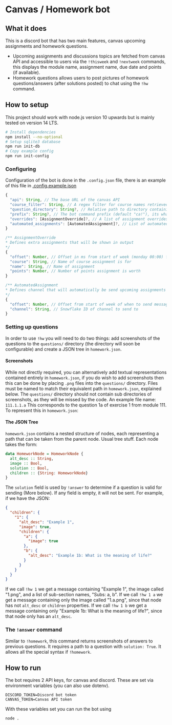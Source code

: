 # Canvas / Homework bot

## What it does
This is a discord bot that has two main features, canvas upcoming assignments and homework questions.
- Upcoming assignments and discussions topics are fetched from canvas API and accessible to users via the `!thisweek` and `!nextweek` commands, this displays the module name, assignment name, due date and points (if available).
- Homework questions allows users to post pictures of homework questions/answers (after solutions posted) to chat using the `!hw` command.

## How to setup
This project should work with node.js version 10 upwards but is mainly tested on version 14 LTS.

```bash
# Install dependencies
npm install --no-optional
# Setup sqlite3 database
npm run init-db
# Copy example config
npm run init-config
```

### Configuring
Configuration of the bot is done in the `.config.json` file, there is an example of this file in [.config.example.json](./.config.example.json)
```javascript
{
  "api": String, // The base URL of the canvas API
  "course_filter": String, // A regex filter for course names retrieved from /courses
  "question_directory": String?, // Relative path to directory containing questions
  "prefix": String?, // The bot command prefix (default "ca!"), its what is put before commands e.g. "ca!help"
  "overrides": [AssignmentOverride]?, // A list of assignment overrides
  "automated_assignments": [AutomatedAssignment]?, // List of automated assignment channels
}
```
```javascript
/** AssignmentOverride
* Defines extra assignments that will be shown in output
*/
{
  "offset": Number, // Offset in ms from start of week (monday 00:00) for when assignment is due (ms)
  "course": String, // Name of course assignment is for
  "name": String, // Name of assignment
  "points": Number, // Number of points assignment is worth
}
```
```javascript
/** AutomatedAssignment
* Defines channel that will automatically be send upcoming assignments
*/
{
  "offset": Number, // Offset from start of week of when to send message (ms)
  "channel": String, // Snowflake ID of channel to send to
}
```

### Setting up questions
In order to use `!hw` you will need to do two things: add screenshots of the questions to the `questions/` directory (the directory will soon be configurable) and create a JSON tree in `homework.json`.

#### Screenshots
While not directly required, you can alternatively add textual representations contained entirely in `homework.json`, if you do wish to add screenshots then this can be done by placing `.png` files into the `questions/` directory. Files must be named to match their equivalent path in `homework.json`, explained below. The `questions/` directory should not contain sub directories of screenshots, as they will be missed by the code. An example file name:
`111.1.1.a`
This corresponds to the question 1a of exercise 1 from module 111. To represent this in `homework.json`:

#### The JSON Tree
`homework.json` contains a nested structure of nodes, each representing a path that can be taken from the parent node. Usual tree stuff. Each node takes the form:
```haskell
data HomeworkNode = HomeworkNode {
  alt_desc :: String,
  image :: Bool,
  solution :: Bool,
  children :: {String: HomeworkNode}
}
```
The `solution` field is used by `!answer` to determine if a question is valid for sending (More below). If any field is empty, it will not be sent. For example, if we have the JSON:
```json
{
  "children": {
    "1": {
      "alt_desc": "Example 1",
      "image": true,
      "children": {
        "a": {
          "image": true
        },
        "b": {
          "alt_desc": "Example 1b: What is the meaning of life?"
        }
      }
    }
  }
}
 ```
If we call `!hw 1` we get a message containing "Example 1", the image called "1.png", and a list of sub-section names, "Subs: a, b".
If we call `!hw 1 a` we get a message containing only the image called "1.a.png", since that node has not `alt_desc` or `children` properties.
If we call `!hw 1 b` we get a message containing only "Example 1b: What is the meaning of life?", since that node only has an `alt_desc`.

### The `!answer` command
Similar to `!homework`, this command returns screenshots of answers to previous questions. It requires a path to a question with `solution: True`. It allows all the special syntax if `!homework`. 

## How to run
The bot requires 2 API keys, for canvas and discord. These are set via environment variables (you can also use dotenv).
```
DISCORD_TOKEN=Discord bot token
CANVAS_TOKEN=Canvas API token
```
With these variables set you can run the bot using
```bash
node .
```
